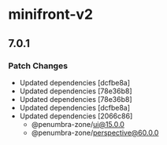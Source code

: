 # minifront-v2

## 7.0.1

### Patch Changes

- Updated dependencies [dcfbe8a]
- Updated dependencies [78e36b8]
- Updated dependencies [78e36b8]
- Updated dependencies [dcfbe8a]
- Updated dependencies [2066c86]
  - @penumbra-zone/ui@15.0.0
  - @penumbra-zone/perspective@60.0.0
